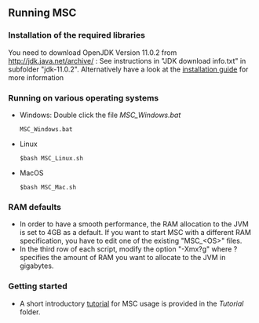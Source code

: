 ## Running MSC

### Installation of the required libraries
You need to download OpenJDK Version 11.0.2 from http://jdk.java.net/archive/ :
See instructions in "JDK download info.txt" in subfolder "jdk-11.0.2". Alternatively have a look at the [installation guide](https://github.com/zielesny/MSC/blob/master/Tutorial/MSC_Installation_Guide.pdf) for more information

### Running on various operating systems
- Windows: Double click the file *MSC_Windows.bat*
  ```
  MSC_Windows.bat
  ```
- Linux 
  ```
  $bash MSC_Linux.sh
  ```
- MacOS 
  ```
  $bash MSC_Mac.sh
  ```
### RAM defaults

- In order to have a smooth performance, the RAM allocation to the JVM is set to 4GB as a default.
If you want to start MSC with a different RAM specification, you have to edit one of the 
existing "MSC_\<OS\>" files.
- In the third row of each script, modify the option "-Xmx?g" where ? specifies the amount of RAM you want to allocate to the JVM in gigabytes.
### Getting started

- A short introductory [tutorial](https://github.com/zielesny/MSC/blob/master/installation/MSC_1.0/Tutorial/MSC_1.0_Tutorial.pdf) for MSC usage is provided in the *Tutorial* folder.
